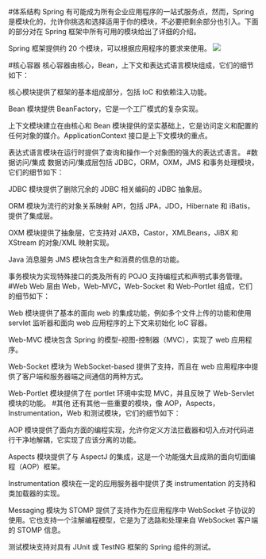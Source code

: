 #体系结构
Spring 有可能成为所有企业应用程序的一站式服务点，然而，Spring 是模块化的，允许你挑选和选择适用于你的模块，不必要把剩余部分也引入。下面的部分对在 Spring 框架中所有可用的模块给出了详细的介绍。

Spring 框架提供约 20 个模块，可以根据应用程序的要求来使用。
![](https://upload-images.jianshu.io/upload_images/13055171-976d7cec51cde7f1.png?imageMogr2/auto-orient/strip%7CimageView2/2/w/1240)




#核心容器
核心容器由核心，Bean，上下文和表达式语言模块组成，它们的细节如下：

核心模块提供了框架的基本组成部分，包括 IoC 和依赖注入功能。

Bean 模块提供 BeanFactory，它是一个工厂模式的复杂实现。

上下文模块建立在由核心和 Bean 模块提供的坚实基础上，它是访问定义和配置的任何对象的媒介。ApplicationContext 接口是上下文模块的重点。

表达式语言模块在运行时提供了查询和操作一个对象图的强大的表达式语言。
#数据访问/集成
数据访问/集成层包括 JDBC，ORM，OXM，JMS 和事务处理模块，它们的细节如下：

JDBC 模块提供了删除冗余的 JDBC 相关编码的 JDBC 抽象层。

ORM 模块为流行的对象关系映射 API，包括 JPA，JDO，Hibernate 和 iBatis，提供了集成层。

OXM 模块提供了抽象层，它支持对 JAXB，Castor，XMLBeans，JiBX 和 XStream 的对象/XML 映射实现。

Java 消息服务 JMS 模块包含生产和消费的信息的功能。

事务模块为实现特殊接口的类及所有的 POJO 支持编程式和声明式事务管理。
#Web
Web 层由 Web，Web-MVC，Web-Socket 和 Web-Portlet 组成，它们的细节如下：

Web 模块提供了基本的面向 web 的集成功能，例如多个文件上传的功能和使用 servlet 监听器和面向 web 应用程序的上下文来初始化 IoC 容器。

Web-MVC 模块包含 Spring 的模型-视图-控制器（MVC），实现了 web 应用程序。

Web-Socket 模块为 WebSocket-based 提供了支持，而且在 web 应用程序中提供了客户端和服务器端之间通信的两种方式。

Web-Portlet 模块提供了在 portlet 环境中实现 MVC，并且反映了 Web-Servlet 模块的功能。
#其他
还有其他一些重要的模块，像 AOP，Aspects，Instrumentation，Web 和测试模块，它们的细节如下：

AOP 模块提供了面向方面的编程实现，允许你定义方法拦截器和切入点对代码进行干净地解耦，它实现了应该分离的功能。

Aspects 模块提供了与 AspectJ 的集成，这是一个功能强大且成熟的面向切面编程（AOP）框架。

Instrumentation 模块在一定的应用服务器中提供了类 instrumentation 的支持和类加载器的实现。

Messaging 模块为 STOMP 提供了支持作为在应用程序中 WebSocket 子协议的使用。它也支持一个注解编程模型，它是为了选路和处理来自 WebSocket 客户端的 STOMP 信息。

测试模块支持对具有 JUnit 或 TestNG 框架的 Spring 组件的测试。
